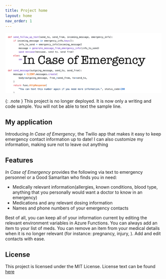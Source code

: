 ```yaml
---
title: Project home
layout: home
nav_order: 1
---
```


![In Case of Emergency Logo](assets/images/cover.png) 

{: .note }
This project is no longer deployed. It is now only a writing and code sample. You will not be able to text the sample line. 


## My application

Introducing _In Case of Emergency_, the Twilio app that makes it easy to keep emergency contact information up to date! I can also customize my information, making sure not to leave out anything

## Features

_In Case of Emergency_ provides the following via text to emergency personnel or a Good Samaritan who finds you in need:
- Medically relevant information(allergies, known conditions, blood type, anything that you personally would want a doctor to know in an emergency)
- Medications and any relevant dosing information
- Names and phone numbers of your emergency contacts 

Best of all, you can keep all of your information current by editing the relevant environment variables in Azure Functions. You can always add an item to your list of meds. You can remove an item from your medical details when it is no longer relevant (for instance: pregnancy, injury, ). Add and edit contacts with ease. 

## License
This project is licensed under the MIT License. License text can be found [here](https://github.com/hayleycd/in_case_of_emergency/blob/master/license.md)
